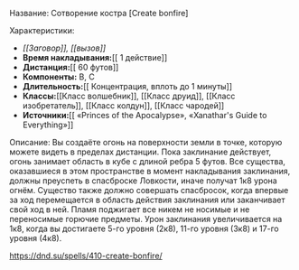 Название: Сотворение костра \[Create bonfire] 

Характеристики:
- *[[Заговор]], [[вызов]]*
- **Время накладывания:**[[ 1 действие]]
- **Дистанция:**[[ 60 футов]]
- **Компоненты:** В, С
- **Длительность:**[[ Концентрация, вплоть до 1 минуты]]
- **Классы:**[[Класс  волшебник]], [[Класс друид]], [[Класс изобретатель]], [[Класс колдун]], [[Класс чародей]]
- **Источники:**[[ «Princes of the Apocalypse», «Xanathar's Guide to Everything»]]

Описание:
Вы создаёте огонь на поверхности земли в точке, которую можете видеть в пределах дистанции. Пока заклинание действует, огонь занимает область в кубе с длиной ребра 5 футов. Все существа, оказавшиеся в этом пространстве в момент накладывания заклинания, должны преуспеть в спасброске Ловкости, иначе получат 1к8 урона огнём. Существо также должно совершать спасбросок, когда впервые за ход перемещается в область действия заклинания или заканчивает свой ход в ней. Пламя поджигает все никем не носимые и не переносимые горючие предметы.
Урон заклинания увеличивается на 1к8, когда вы достигаете 5-го уровня (2к8), 11-го уровня (3к8) и 17-го уровня (4к8).

https://dnd.su/spells/410-create-bonfire/